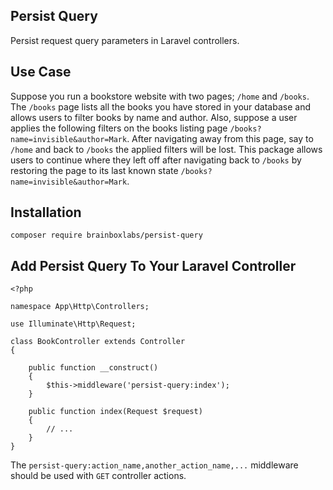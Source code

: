 ## Persist Query
Persist request query parameters in Laravel controllers.


## Use Case
Suppose you run a bookstore website with two pages; `/home` and `/books`. The `/books` page lists all the books you have stored in your database and allows users to filter books by name and author.  Also, suppose a user applies the following filters on the books listing page `/books?name=invisible&author=Mark`. After navigating away from this page, say to `/home` and back to `/books` the applied filters will be lost. This package allows users to continue where they left off after navigating back to `/books` by restoring the page to its last known state  `/books?name=invisible&author=Mark`.



## Installation

    composer require brainboxlabs/persist-query


## Add Persist Query To Your Laravel Controller
	<?php 
    
    namespace App\Http\Controllers; 
    
    use Illuminate\Http\Request; 
    
    class BookController extends Controller 
    { 
    
	    public function __construct() 
	    { 
		    $this->middleware('persist-query:index');
	    } 
     
	    public function index(Request $request) 
	    { 
		    // ...
	    } 
    }



 The `persist-query:action_name,another_action_name,...` middleware should be used with `GET` controller actions.
